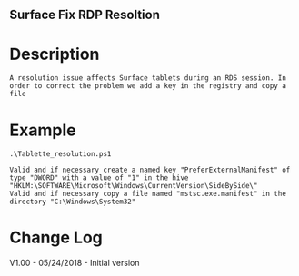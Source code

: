 ## Surface Fix RDP Resoltion

# Description
	A resolution issue affects Surface tablets during an RDS session. In order to correct the problem we add a key in the registry and copy a file

# Example 
    .\Tablette_resolution.ps1
	
	Valid and if necessary create a named key "PreferExternalManifest" of type "DWORD" with a value of "1" in the hive  "HKLM:\SOFTWARE\Microsoft\Windows\CurrentVersion\SideBySide\"
	Valid and if necessary copy a file named "mstsc.exe.manifest" in the directory "C:\Windows\System32"
 
# Change Log 
V1.00 - 05/24/2018 - Initial version 

